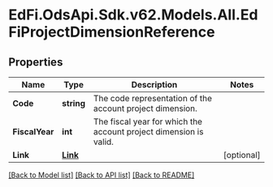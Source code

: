 # EdFi.OdsApi.Sdk.v62.Models.All.EdFiProjectDimensionReference

## Properties

Name | Type | Description | Notes
------------ | ------------- | ------------- | -------------
**Code** | **string** | The code representation of the account project dimension. | 
**FiscalYear** | **int** | The fiscal year for which the account project dimension is valid. | 
**Link** | [**Link**](Link.md) |  | [optional] 

[[Back to Model list]](../README.md#documentation-for-models) [[Back to API list]](../README.md#documentation-for-api-endpoints) [[Back to README]](../README.md)


